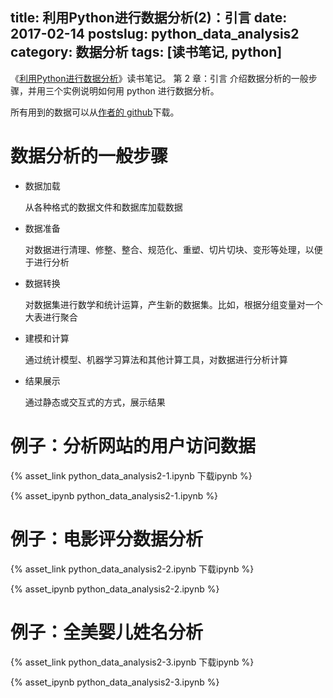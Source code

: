 title: 利用Python进行数据分析(2)：引言
date: 2017-02-14
postslug: python_data_analysis2
category: 数据分析
tags: [读书笔记, python]
---

《[利用Python进行数据分析](https://book.douban.com/subject/25779298/)》读书笔记。
第 2 章：引言
介绍数据分析的一般步骤，并用三个实例说明如何用 python 进行数据分析。

<!-- more -->

所有用到的数据可以从[作者的 github](https://github.com/wesm/pydata-book)下载。

# 数据分析的一般步骤

- 数据加载

   从各种格式的数据文件和数据库加载数据

- 数据准备

   对数据进行清理、修整、整合、规范化、重塑、切片切块、变形等处理，以便于进行分析


- 数据转换

  对数据集进行数学和统计运算，产生新的数据集。比如，根据分组变量对一个大表进行聚合


- 建模和计算

  通过统计模型、机器学习算法和其他计算工具，对数据进行分析计算


- 结果展示

  通过静态或交互式的方式，展示结果


# 例子：分析网站的用户访问数据

{% asset_link python_data_analysis2-1.ipynb 下载ipynb %}

{% asset_ipynb python_data_analysis2-1.ipynb %}


# 例子：电影评分数据分析

{% asset_link python_data_analysis2-2.ipynb 下载ipynb %}

{% asset_ipynb python_data_analysis2-2.ipynb %}


# 例子：全美婴儿姓名分析

{% asset_link python_data_analysis2-3.ipynb 下载ipynb %}

{% asset_ipynb python_data_analysis2-3.ipynb %}


